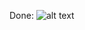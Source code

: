 
Done:
![alt text](https://github.com/SamyMe/om2Browning/tree/master/chap1/chap1.png "Logo Title Text 1")


